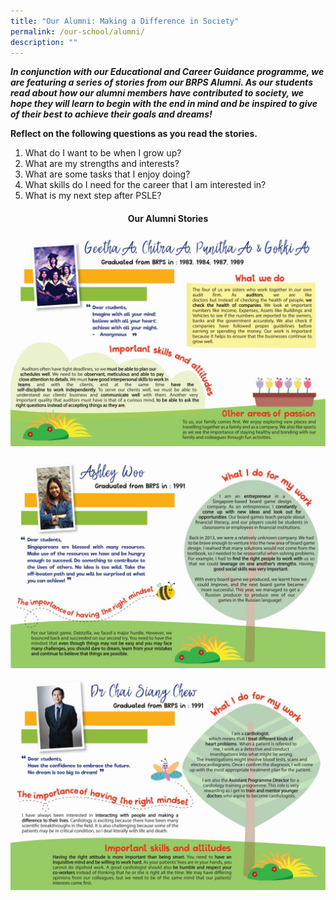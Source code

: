 ```yaml
---
title: "Our Alumni: Making a Difference in Society"
permalink: /our-school/alumni/
description: ""
---
```

<p><strong><em>In conjunction with our Educational and Career Guidance programme, we are featuring a series of stories from our BRPS Alumni. As our students read about how our alumni members have contributed to society, we hope they will learn to begin with the end in mind and be inspired to give of their best to achieve their goals and dreams!</em></strong></p>
<p><strong>Reflect on the following questions as you read the stories.</strong></p>
<ol>
<li>What do I want to be when I grow up?</li>
<li>What are my strengths and interests?</li>
<li>What are some tasks that I enjoy doing?</li>
<li>What skills do I need for the career that I am interested in?</li>
<li>What is my next step after PSLE?</li>
</ol>
<h4 style="text-align: center;"><strong>Our Alumni Stories</strong></h4>

![](/images/alumniboard-05-2.jpeg)

![](/images/alumniboard-04-2.jpeg)

![](/images/alumniboard-06-2.jpeg)